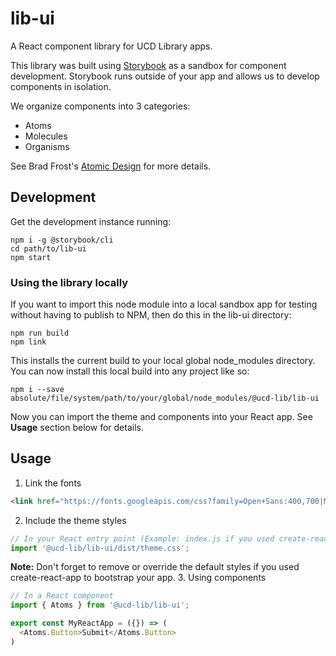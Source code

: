 # lib-ui

A React component library for UCD Library apps.

This library was built using [Storybook](https://github.com/storybooks/storybook) as a sandbox for component development. Storybook runs outside of your app and allows us to develop components in isolation.

We organize components into 3 categories:
* Atoms
* Molecules
* Organisms

See Brad Frost's [Atomic Design](http://bradfrost.com/blog/post/atomic-web-design/) for more details.

## Development

Get the development instance running:
```
npm i -g @storybook/cli
cd path/to/lib-ui
npm start
```

### Using the library locally
If you want to import this node module into a local sandbox app for testing without having to publish to NPM, then do this in the lib-ui directory:
```
npm run build
npm link
```
This installs the current build to your local global node_modules directory. You can now install this local build into any project like so:
```
npm i --save absolute/file/system/path/to/your/global/node_modules/@ucd-lib/lib-ui
```
Now you can import the theme and components into your React app. See **Usage** section below for details.

## Usage
1. Link the fonts
```html
<link href="https://fonts.googleapis.com/css?family=Open+Sans:400,700|Montserrat:700" rel="stylesheet">
```
2. Include the theme styles
```js
// In your React entry point (Example: index.js if you used create-react-app)
import '@ucd-lib/lib-ui/dist/theme.css';
```
**Note:** Don't forget to remove or override the default styles if you used create-react-app to bootstrap your app.
3. Using components
```js
// In a React component
import { Atoms } from '@ucd-lib/lib-ui';

export const MyReactApp = ({}) => (
  <Atoms.Button>Submit</Atoms.Button>
)
```
